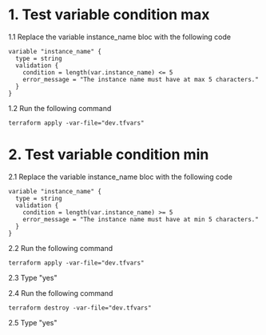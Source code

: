 # 1. Test variable condition max

1.1 Replace the variable instance_name bloc with the following code
```
variable "instance_name" {
  type = string
  validation {
    condition = length(var.instance_name) <= 5
    error_message = "The instance name must have at max 5 characters."
  }
}
```

1.2 Run the following command
```
terraform apply -var-file="dev.tfvars"
```

# 2. Test variable condition min
2.1 Replace the variable instance_name bloc with the following code
```
variable "instance_name" {
  type = string
  validation {
    condition = length(var.instance_name) >= 5
    error_message = "The instance name must have at min 5 characters."
  }
}
```

2.2 Run the following command
```
terraform apply -var-file="dev.tfvars"
```
2.3 Type "yes"

2.4 Run the following command
```
terraform destroy -var-file="dev.tfvars"
```
2.5 Type "yes"
